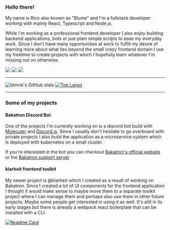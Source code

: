 ### Hello there!

My name is Rico also known as "Blume" and I'm a fullstack developer working with mainly React, Typescript and Node.js.

While I'm working as a professional frontend developer I also enjoy building backend applications, bots or just plain simple scripts to ease my everyday work. Since I don't have many opportunities at work to fulfill my desire of learning more about what lies beyond the small crazy frontend domain I use my freetime to create projects with which I hopefully learn whatever I'm missing out on otherwise.

![](https://img.shields.io/badge/Editor-VSCode-informational?style=for-the-badge&logo=visualstudiocode&logoColor=white&color=007ACC)
![](https://img.shields.io/badge/OS-Windows+WSL+Mac-informational?style=for-the-badge&logo=windows&logoColor=white&color=007ACC)
![](https://img.shields.io/badge/Code-Typescript-informational?style=for-the-badge&logo=typescript&logoColor=white&color=007ACC)

---

![btmnk's GitHub stats](https://github-readme-stats.vercel.app/api?username=btmnk&count_private=true&theme=radical&show_icons=true)
[![Top Langs](https://github-readme-stats.vercel.app/api/top-langs/?username=btmnk&hide=python&layout=compact&theme=radical&show_icons=true)](https://github.com/btmnk/github-readme-stats)

---

### Some of my projects

#### Bakatron Discord Bot
One of the projects I'm currently working on is a discord bot build with [Moleculer](https://moleculer.services/) and [Discord.js](https://discord.js.org/#/). Since I usually don't hesitate to go overboard with private projects I also build the application as a microservice system which is deployed with kubernetes on a small cluster.

If you're interested in the bot you can checkout [Bakatron's official website](https://bakatron.app) or the [Bakatron support server](https://discord.gg/xjkqCJUqfe)

#### klarheit frontend toolkit
My newer project is @klarheit which I created as a result of working on Bakatron. Since I created a lot of UI components for the frontend application I thought it would make sense to maybe move them to a separate toolkit project where I can manage them and perhaps also use them in other future projects. Maybe some people get interested in using it as well. It's still in its early stages but there is already a webpack react boilerplate that can be installed with a CLI.

[![Readme Card](https://github-readme-stats.vercel.app/api/pin/?username=btmnk&repo=klarheit)](https://github.com/btmnk/klarheit)

